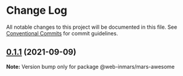 # Change Log

All notable changes to this project will be documented in this file.
See [Conventional Commits](https://conventionalcommits.org) for commit guidelines.

## [0.1.1](https://github.com/MarsGotta/web-inmars/compare/@web-inmars/mars-awesome@0.1.0...@web-inmars/mars-awesome@0.1.1) (2021-09-09)

**Note:** Version bump only for package @web-inmars/mars-awesome
